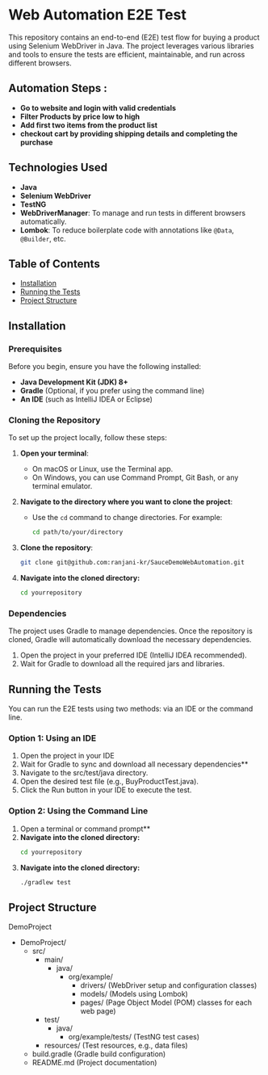 # Web Automation E2E Test 
This repository contains an end-to-end (E2E) test flow for buying a product using Selenium WebDriver in Java. The project leverages various libraries and tools to ensure the tests are efficient, maintainable, and run across different browsers.

## Automation Steps : 
-  **Go to website and login with valid credentials**
-  **Filter Products by price low to high**
-  **Add first two items from the product list**
-  **checkout cart by providing shipping details and completing the purchase**

## Technologies Used

- **Java**
- **Selenium WebDriver**
- **TestNG**
- **WebDriverManager**: To manage and run tests in different browsers automatically.
- **Lombok**: To reduce boilerplate code with annotations like `@Data`, `@Builder`, etc.

## Table of Contents

- [Installation](#installation)
- [Running the Tests](#running-the-tests)
- [Project Structure](#project-structure)

## Installation

### Prerequisites

Before you begin, ensure you have the following installed:

- **Java Development Kit (JDK) 8+**
- **Gradle** (Optional, if you prefer using the command line)
- **An IDE** (such as IntelliJ IDEA or Eclipse)

### Cloning the Repository

To set up the project locally, follow these steps:

1. **Open your terminal**:
   - On macOS or Linux, use the Terminal app.
   - On Windows, you can use Command Prompt, Git Bash, or any terminal emulator.

2. **Navigate to the directory where you want to clone the project**:
   - Use the `cd` command to change directories. For example:
   
     ```bash
     cd path/to/your/directory
     ```

3. **Clone the repository**:

   ```bash
   git clone git@github.com:ranjani-kr/SauceDemoWebAutomation.git

4. **Navigate into the cloned directory:**
    ```bash
   cd yourrepository

   
### Dependencies
The project uses Gradle to manage dependencies. Once the repository is cloned, Gradle will automatically download the necessary dependencies.

1. Open the project in your preferred IDE (IntelliJ IDEA recommended).
2. Wait for Gradle to download all the required jars and libraries.

## Running the Tests

You can run the E2E tests using two methods: via an IDE or the command line.

### Option 1: Using an IDE
1. Open the project in your IDE
2. Wait for Gradle to sync and download all necessary dependencies**
3. Navigate to the src/test/java directory.
4. Open the desired test file (e.g., BuyProductTest.java).
5. Click the Run button in your IDE to execute the test.

### Option 2: Using the Command Line
1. Open a terminal or command prompt**
2. **Navigate into the cloned directory:**
    ```bash
   cd yourrepository
3. **Navigate into the cloned directory:**
    ```bash
   ./gradlew test

## Project Structure
DemoProject
- DemoProject/
   - src/
      - main/
         - java/
            - org/example/
               - drivers/          (WebDriver setup and configuration classes)
               - models/           (Models using Lombok)
               - pages/            (Page Object Model (POM) classes for each web page)
      - test/
         - java/
            - org/example/tests/   (TestNG test cases)
      - resources/                 (Test resources, e.g., data files)
   - build.gradle                  (Gradle build configuration)
   - README.md                     (Project documentation)
